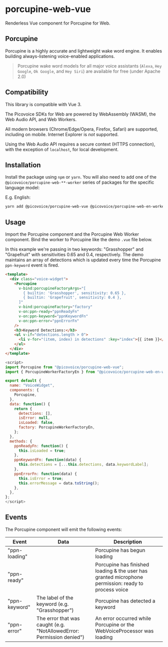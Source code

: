 # porcupine-web-vue

Renderless Vue component for Porcupine for Web.

## Porcupine

Porcupine is a highly accurate and lightweight wake word engine. It enables building always-listening voice-enabled
applications.

> Porcupine wake word models for all major voice assistants (`Alexa`, `Hey Google`, `Ok Google`, and `Hey Siri`) are
> available for free (under Apache 2.0)

## Compatibility

This library is compatible with Vue 3.

The Picovoice SDKs for Web are powered by WebAssembly (WASM), the Web Audio API, and Web Workers.

All modern browsers (Chrome/Edge/Opera, Firefox, Safari) are supported, including on mobile. Internet Explorer is _not_ supported.

Using the Web Audio API requires a secure context (HTTPS connection), with the exception of `localhost`, for local development.

## Installation

Install the package using `npm` or `yarn`. You will also need to add one of the `@picovoice/porcupine-web-**-worker` series of packages for the specific language model:

E.g. English:

```bash
yarn add @picovoice/porcupine-web-vue @picovoice/porcupine-web-en-worker
```

## Usage

Import the Porcupine component and the Porcupine Web Worker component. Bind the worker to Porcupine like the demo `.vue` file below.

In this example we're passing in two keywords: "Grasshopper" and "Grapefruit" with sensitivities 0.65 and 0.4, respectively. The demo maintains an array of detections which is updated every time the Porcupine `ppn-keyword` event is fired.

```html
<template>
  <div class="voice-widget">
    <Porcupine
      v-bind:porcupineFactoryArgs="[
        { builtin: 'Grasshopper', sensitivity: 0.65 },
        { builtin: 'Grapefruit', sensitivity: 0.4 },
      ]"
      v-bind:porcupineFactory="factory"
      v-on:ppn-ready="ppnReadyFn"
      v-on:ppn-keyword="ppnKeywordFn"
      v-on:ppn-error="ppnErrorFn"
    />
    <h3>Keyword Detections:</h3>
    <ul v-if="detections.length > 0">
      <li v-for="(item, index) in detections" :key="index">{{ item }}</li>
    </ul>
  </div>
</template>
```

```javascript
<script>
import Porcupine from "@picovoice/porcupine-web-vue";
import { PorcupineWorkerFactoryEn } from "@picovoice/porcupine-web-en-worker";

export default {
  name: "VoiceWidget",
  components: {
    Porcupine,
  },
  data: function() {
    return {
      detections: [],
      isError: null,
      isLoaded: false,
      factory: PorcupineWorkerFactoryEn,
    };
  },
  methods: {
    ppnReadyFn: function() {
      this.isLoaded = true;
    },
    ppnKeywordFn: function(data) {
      this.detections = [...this.detections, data.keywordLabel];
    },
    ppnErrorFn: function(data) {
      this.isError = true;
      this.errorMessage = data.toString();
    },
  },
};
</script>
```

## Events

The Porcupine component will emit the following events:

| Event         | Data                                                                  | Description                                                                                         |
| ------------- | --------------------------------------------------------------------- | --------------------------------------------------------------------------------------------------- |
| "ppn-loading" |                                                                       | Porcupine has begun loading                                                                         |
| "ppn-ready"   |                                                                       | Porcupine has finished loading & the user has granted microphone permission: ready to process voice |
| "ppn-keyword" | The label of the keyword (e.g. "Grasshopper")                         | Porcupine has detected a keyword                                                                    |
| "ppn-error"   | The error that was caught (e.g. "NotAllowedError: Permission denied") | An error occurred while Porcupine or the WebVoiceProcessor was loading                              |
